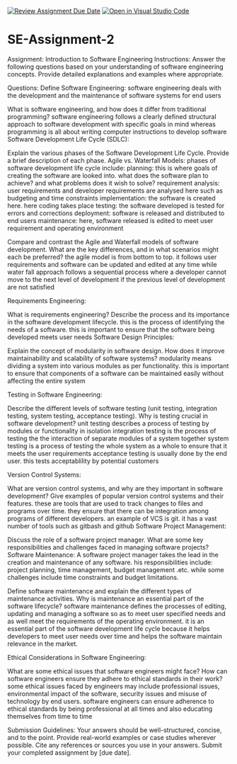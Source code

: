 [![Review Assignment Due Date](https://classroom.github.com/assets/deadline-readme-button-24ddc0f5d75046c5622901739e7c5dd533143b0c8e959d652212380cedb1ea36.svg)](https://classroom.github.com/a/-ucQIGTc)
[![Open in Visual Studio Code](https://classroom.github.com/assets/open-in-vscode-718a45dd9cf7e7f842a935f5ebbe5719a5e09af4491e668f4dbf3b35d5cca122.svg)](https://classroom.github.com/online_ide?assignment_repo_id=15240789&assignment_repo_type=AssignmentRepo)
# SE-Assignment-2
Assignment: Introduction to Software Engineering
Instructions:
Answer the following questions based on your understanding of software engineering concepts. Provide detailed explanations and examples where appropriate.

Questions:
Define Software Engineering:
software engineering deals with the development and the maintenance of software systems for end users

What is software engineering, and how does it differ from traditional programming?
software engineering follows a clearly defined structural approach to software development with specific goals in mind whereas programming is all about writing computer instructions to develop software
Software Development Life Cycle (SDLC):

Explain the various phases of the Software Development Life Cycle. Provide a brief description of each phase.
Agile vs. Waterfall Models:
phases of software development life cycle include:
planning: this is where goals of creating the software are looked into. what does the software plan to achieve? and what problems does it wish to solve?
requirement analysis: user requirements and developer requirements are analysed here such as budgeting and time constraints
implementation: the software is created here. here coding takes place
testing: the software developed is tested for errors and corrections
deployment: software is released and distributed to end users
maintenance: here, software released is edited to meet user requirement and operating environment

Compare and contrast the Agile and Waterfall models of software development. What are the key differences, and in what scenarios might each be preferred?
the agile model is from bottom to top. it follows user requirements and software can be updated and edited at any time while water fall approach follows a sequential process where a developer cannot move to the next level of development if the previous level of development are not satisfied

Requirements Engineering:

What is requirements engineering? Describe the process and its importance in the software development lifecycle.
this is the process of identifying the needs of a software.
this is important to ensure that the software being developed meets user needs
Software Design Principles:

Explain the concept of modularity in software design. How does it improve maintainability and scalability of software systems?
modularity means dividing a system into various modules as per functionality. this is important to ensure that components of a software can be maintained easily without affecting the entire system

Testing in Software Engineering:

Describe the different levels of software testing (unit testing, integration testing, system testing, acceptance testing). Why is testing crucial in software development?
unit testing describes a process of testing by modules or functionality in isolation
integration testing is the process of testing the the interaction of separate modules of a system together
system testing is a process of testing the whole system as a whole to ensure that it meets the user requirements
acceptance testing is usually done by the end user. this tests acceptablility by potential customers

Version Control Systems:

What are version control systems, and why are they important in software development? Give examples of popular version control systems and their features.
these are tools that are used  to track changes to files and programs over time. they ensure that there can be integration among programs of different developers.
an example of VCS is git. it has a vast number of tools such as gitbash and github
Software Project Management:

Discuss the role of a software project manager. What are some key responsibilities and challenges faced in managing software projects?
Software Maintenance:
A software project manager takes the lead in the creation and maintenance of any software. 
his responsibilities include: project planning, time management, budget management .etc. while some challenges include time constraints and budget limitations.

Define software maintenance and explain the different types of maintenance activities. Why is maintenance an essential part of the software lifecycle?
software maintenance defines the processes of editing, updating and managing a software so as to meet user specified  needs and as  well meet the requirements of the operating environment.
it is an essential part of the software development life cycle because it helps developers to meet user needs over time and helps the software maintain relevance in the market.

Ethical Considerations in Software Engineering:

What are some ethical issues that software engineers might face? How can software engineers ensure they adhere to ethical standards in their work?
some ethical issues faced by engineers may include professional issues, environmental impact of the software, security issues and misuse of technology by end users. 
software engineers can ensure adherence to ethical standards by being professional at all times and also educating themselves from time to time

Submission Guidelines:
Your answers should be well-structured, concise, and to the point.
Provide real-world examples or case studies wherever possible.
Cite any references or sources you use in your answers.
Submit your completed assignment by [due date].
